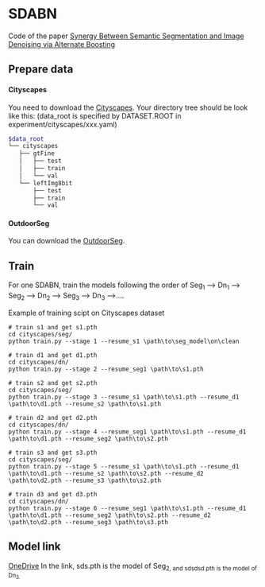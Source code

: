 # SDABN

Code of the paper [Synergy Between Semantic Segmentation and Image Denoising via Alternate Boosting](https://arxiv.org/abs/2102.12095)

## Prepare data
#### Cityscapes
You need to download the [Cityscapes](https://www.cityscapes-dataset.com/). Your directory tree should be look like this: (data_root is specified by DATASET.ROOT in experiment/cityscapes/xxx.yaml)

````bash
$data_root
└── cityscapes
   ├── gtFine
   │   ├── test
   │   ├── train
   │   └── val
   └── leftImg8bit
       ├── test
       ├── train
       └── val
````

#### OutdoorSeg
You can download the [OutdoorSeg](https://1drv.ms/u/s!Ap2bi3TSun55lXmvV_7DmsJm3I1O?e=C5MYoF).

## Train
For one SDABN, train the models following the order of Seg<sub>1 </sub>--> Dn<sub>1 </sub>--> Seg<sub>2 </sub>--> Dn<sub>2 </sub>--> Seg<sub>3 </sub>--> Dn<sub>3 </sub>-->....

Example of training scipt on Cityscapes dataset
```
# train s1 and get s1.pth
cd cityscapes/seg/
python train.py --stage 1 --resume_s1 \path\to\seg_model\on\clean

# train d1 and get d1.pth
cd cityscapes/dn/
python train.py --stage 2 --resume_seg1 \path\to\s1.pth

# train s2 and get s2.pth
cd cityscapes/seg/
python train.py --stage 3 --resume_s1 \path\to\s1.pth --resume_d1 \path\to\d1.pth --resume_s2 \path\to\s1.pth

# train d2 and get d2.pth
cd cityscapes/dn/
python train.py --stage 4 --resume_seg1 \path\to\s1.pth --resume_d1 \path\to\d1.pth --resume_seg2 \path\to\s2.pth

# train s3 and get s3.pth
cd cityscapes/seg/
python train.py --stage 5 --resume_s1 \path\to\s1.pth --resume_d1 \path\to\d1.pth --resume_s2 \path\to\s2.pth --resume_d2 \path\to\d2.pth --resume_s3 \path\to\s2.pth

# train d3 and get d3.pth
cd cityscapes/dn/
python train.py --stage 6 --resume_seg1 \path\to\s1.pth --resume_d1 \path\to\d1.pth --resume_seg2 \path\to\s2.pth --resume_d2 \path\to\d2.pth --resume_seg3 \path\to\s3.pth
```

## Model link
[OneDrive](https://1drv.ms/u/s!Ap2bi3TSun55lXoRKSCLO95TTbr-?e=0skLwd)
In the link, sds.pth is the model of Seg<sub>2, and sdsdsd.pth is the model of Dn<sub>3.


